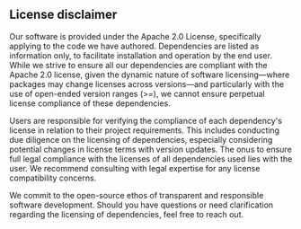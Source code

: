 ## License disclaimer

Our software is provided under the Apache 2.0 License, specifically applying to the code we have authored. Dependencies are listed as information only, to facilitate installation and operation by the end user. While we strive to ensure all our dependencies are compliant with the Apache 2.0 license, given the dynamic nature of software licensing—where packages may change licenses across versions—and particularly with the use of open-ended version ranges (>=), we cannot ensure perpetual license compliance of these dependencies.

Users are responsible for verifying the compliance of each dependency's license in relation to their project requirements. This includes conducting due diligence on the licensing of dependencies, especially considering potential changes in license terms with version updates. The onus to ensure full legal compliance with the licenses of all dependencies used lies with the user. We recommend consulting with legal expertise for any license compatibility concerns.

We commit to the open-source ethos of transparent and responsible software development. Should you have questions or need clarification regarding the licensing of dependencies, feel free to reach out.
